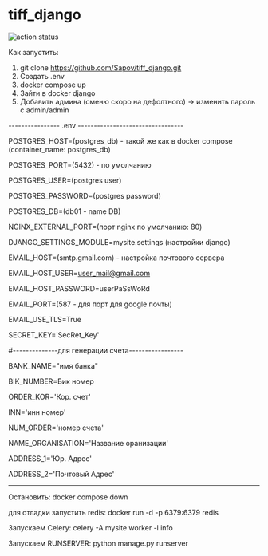 # tiff_django
![action status](https://github.com/Sapov/tiff_django/actions/workflows/django.yml/badge.svg)

Как запустить: 
1. git clone https://github.com/Sapov/tiff_django.git
2. Создать .env
3. docker compose up
4. Зайти в docker django
5. Добавить админа (сменю скоро на дефолтного) -> изменить пароль с admin/admin
   
---------------- .env ---------------------------------

POSTGRES_HOST=(postgres_db) - такой же как в docker compose (container_name: postgres_db)

POSTGRES_PORT=(5432) - по умолчанию 

POSTGRES_USER=(postgres user) 

POSTGRES_PASSWORD=(postgres password)

POSTGRES_DB=(db01 - name DB)

NGINX_EXTERNAL_PORT=(порт nginx по умолчанию: 80) 

DJANGO_SETTINGS_MODULE=mysite.settings (настройки django)

EMAIL_HOST=(smtp.gmail.com) - настройка почтового сервера

EMAIL_HOST_USER=user_mail@gmail.com

EMAIL_HOST_PASSWORD=userPaSsWoRd 

EMAIL_PORT=(587 - для порт для google почты)

EMAIL_USE_TLS=True


SECRET_KEY='SecRet_Key' 

#--------------для генерации счета-----------------

BANK_NAME="имя банка" 

BIK_NUMBER=Бик номер 

ORDER_KOR='Кор. счет'

INN='инн номер'

NUM_ORDER='номер счета'

NAME_ORGANISATION='Название оранизации'

ADDRESS_1='Юр. Адрес'

ADDRESS_2='Почтовый Адрес'

_____________________________________________________


Остановить: docker compose down

для отладки запустить redis:
docker run -d -p 6379:6379 redis

Запускаем Celery:
celery -A mysite worker -l info

Запускаем RUNSERVER:
python manage.py runserver